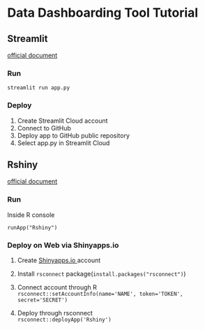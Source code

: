 # Data Dashboarding Tool Tutorial

## Streamlit

[official document](https://docs.streamlit.io/)
### Run 

`streamlit run app.py`

### Deploy

1. Create Streamlit Cloud account
2. Connect to GitHub
3. Deploy app to GitHub public repository
4. Select app.py in Streamlit Cloud

## Rshiny

[official document](https://shiny.rstudio.com/tutorial/)

### Run

Inside R console

`runApp("Rshiny")`

### Deploy on Web via Shinyapps.io 

1. Create [Shinyapps.io ](https://www.shinyapps.io/) account
2. Install `rsconnect` package(`install.packages("rsconnect")`)
3. Connect account through R <br>
`rsconnect::setAccountInfo(name='NAME', token='TOKEN', secret='SECRET')`

4. Deploy through rsconnect<br>
`rsconnect::deployApp('Rshiny')`

